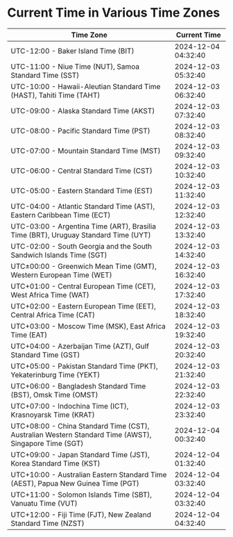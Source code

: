 # Current Time in Various Time Zones

| Time Zone | Current Time |
|-----------|--------------|
| UTC-12:00 - Baker Island Time (BIT) | 2024-12-04 04:32:40 |
| UTC-11:00 - Niue Time (NUT), Samoa Standard Time (SST) | 2024-12-03 05:32:40 |
| UTC-10:00 - Hawaii-Aleutian Standard Time (HAST), Tahiti Time (TAHT) | 2024-12-03 06:32:40 |
| UTC-09:00 - Alaska Standard Time (AKST) | 2024-12-03 07:32:40 |
| UTC-08:00 - Pacific Standard Time (PST) | 2024-12-03 08:32:40 |
| UTC-07:00 - Mountain Standard Time (MST) | 2024-12-03 09:32:40 |
| UTC-06:00 - Central Standard Time (CST) | 2024-12-03 10:32:40 |
| UTC-05:00 - Eastern Standard Time (EST) | 2024-12-03 11:32:40 |
| UTC-04:00 - Atlantic Standard Time (AST), Eastern Caribbean Time (ECT) | 2024-12-03 12:32:40 |
| UTC-03:00 - Argentina Time (ART), Brasília Time (BRT), Uruguay Standard Time (UYT) | 2024-12-03 13:32:40 |
| UTC-02:00 - South Georgia and the South Sandwich Islands Time (SGT) | 2024-12-03 14:32:40 |
| UTC±00:00 - Greenwich Mean Time (GMT), Western European Time (WET) | 2024-12-03 16:32:40 |
| UTC+01:00 - Central European Time (CET), West Africa Time (WAT) | 2024-12-03 17:32:40 |
| UTC+02:00 - Eastern European Time (EET), Central Africa Time (CAT) | 2024-12-03 18:32:40 |
| UTC+03:00 - Moscow Time (MSK), East Africa Time (EAT) | 2024-12-03 19:32:40 |
| UTC+04:00 - Azerbaijan Time (AZT), Gulf Standard Time (GST) | 2024-12-03 20:32:40 |
| UTC+05:00 - Pakistan Standard Time (PKT), Yekaterinburg Time (YEKT) | 2024-12-03 21:32:40 |
| UTC+06:00 - Bangladesh Standard Time (BST), Omsk Time (OMST) | 2024-12-03 22:32:40 |
| UTC+07:00 - Indochina Time (ICT), Krasnoyarsk Time (KRAT) | 2024-12-03 23:32:40 |
| UTC+08:00 - China Standard Time (CST), Australian Western Standard Time (AWST), Singapore Time (SGT) | 2024-12-04 00:32:40 |
| UTC+09:00 - Japan Standard Time (JST), Korea Standard Time (KST) | 2024-12-04 01:32:40 |
| UTC+10:00 - Australian Eastern Standard Time (AEST), Papua New Guinea Time (PGT) | 2024-12-04 03:32:40 |
| UTC+11:00 - Solomon Islands Time (SBT), Vanuatu Time (VUT) | 2024-12-04 03:32:40 |
| UTC+12:00 - Fiji Time (FJT), New Zealand Standard Time (NZST) | 2024-12-04 04:32:40 |
